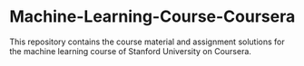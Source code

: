 # Machine-Learning-Course-Coursera
This repository contains the course material and assignment solutions for the machine learning course of Stanford University on Coursera. 
